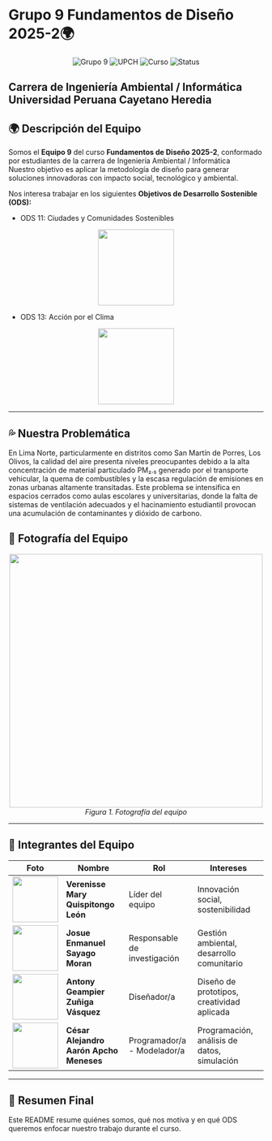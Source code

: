 # Grupo 9 Fundamentos de Diseño 2025-2🌍
<p align="center">
  <img src="https://img.shields.io/badge/Grupo-9-red" alt="Grupo 9">
  <img src="https://img.shields.io/badge/Universidad-UPCH-blue" alt="UPCH">
  <img src="https://img.shields.io/badge/Curso-Fundamentos_de_Diseño-ligth_blue" alt="Curso">
  <img src="https://img.shields.io/badge/Status-En_Desarrollo-orange" alt="Status">
</p>

Carrera de Ingeniería Ambiental / Informática  
**Universidad Peruana Cayetano Heredia**
---

## 🌍 Descripción del Equipo  
Somos el **Equipo 9** del curso **Fundamentos de Diseño 2025-2**, conformado por estudiantes de la carrera de Ingeniería Ambiental / Informática  
Nuestro objetivo es aplicar la metodología de diseño para generar soluciones innovadoras con impacto social, tecnológico y ambiental.  

Nos interesa trabajar en los siguientes **Objetivos de Desarrollo Sostenible (ODS):**    
- ODS 11: Ciudades y Comunidades Sostenibles

<p align="center">
<img src="/Recursos/Imágenes/ods11.png" width="150"/>
</p>

- ODS 13: Acción por el Clima

<p align="center"><img src="/Recursos/Imágenes/ods13.png" width="150"/>
</p>

---

## 💦 Nuestra Problemática
En Lima Norte, particularmente en distritos como San Martín de Porres, Los Olivos, la calidad del aire presenta niveles preocupantes debido a la alta concentración de material particulado PM₂.₅ generado por el transporte vehicular, la quema de combustibles y la escasa regulación de emisiones en zonas urbanas altamente transitadas. Este problema se intensifica en espacios cerrados como aulas escolares y universitarias, donde la falta de sistemas de ventilación adecuados y el hacinamiento estudiantil provocan una acumulación de contaminantes y dióxido de carbono.

## 📸 Fotografía del Equipo  
<p align="center">
  <img src="Recursos/Imágenes/equipo.jpg" width=500/><br>
  <em>Figura 1. Fotografía del equipo</em>
</p>

---

## 👥 Integrantes del Equipo  

| Foto | Nombre | Rol | Intereses |
|------|--------|-----|-----------|
| <img src="/Recursos/Imágenes/verenisse.jpg" width="90"/> | **Verenisse Mary Quispitongo León** | Líder del equipo | Innovación social, sostenibilidad |
| <img src="/Recursos/Imágenes/josue.jpg" width="90"/> | **Josue Enmanuel Sayago Moran** | Responsable de investigación | Gestión ambiental, desarrollo comunitario |
| <img src="/Recursos/Imágenes/antony.jpg" width="90"/> | **Antony Geampier Zuñiga Vásquez** | Diseñador/a | Diseño de prototipos, creatividad aplicada |
| <img src="/Recursos/Imágenes/cesar.jpg" width="90"/> | **César Alejandro Aarón Apcho Meneses** | Programador/a - Modelador/a | Programación, análisis de datos, simulación |

---

## 📌 Resumen Final  
Este README resume quiénes somos, qué nos motiva y en qué ODS queremos enfocar nuestro trabajo durante el curso.  




























